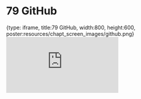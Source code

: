 # 79 GitHub
 
{type: iframe, title:79 GitHub, width:800, height:600, poster:resources/chapt_screen_images/github.png}
![](https://datatrail-jhu.github.io/DataTrail/no_toc/github.html)
 

 

